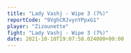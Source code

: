 ```yaml
---
title: "Lady Vashj - Wipe 3 (7%)"
reportCode: "9VghCRJvynYPpxG1"
player: "Zizounette"
fight: "Lady Vashj - Wipe 3 (7%)"
date: 2021-10-10T19:07:58.024000+00:00
---
```


